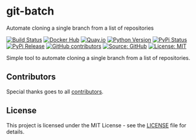 # git-batch

Automate cloning a single branch from a list of repositories

[![Build Status](https://img.shields.io/drone/build/thegeeklab/git-batch?logo=drone)](https://cloud.drone.io/thegeeklab/git-batch)
[![Docker Hub](https://img.shields.io/badge/dockerhub-latest-blue.svg?logo=docker&logoColor=white)](https://hub.docker.com/r/thegeeklab/git-batch)
[![Quay.io](https://img.shields.io/badge/quay-latest-blue.svg?logo=docker&logoColor=white)](https://quay.io/repository/thegeeklab/git-batch)
[![Python Version](https://img.shields.io/pypi/pyversions/git-batch.svg)](https://pypi.org/project/git-batch/)
[![PyPi Status](https://img.shields.io/pypi/status/git-batch.svg)](https://pypi.org/project/git-batch/)
[![PyPi Release](https://img.shields.io/pypi/v/git-batch.svg)](https://pypi.org/project/git-batch/)
[![GitHub contributors](https://img.shields.io/github/contributors/thegeeklab/git-batch)](https://github.com/thegeeklab/git-batch/graphs/contributors)
[![Source: GitHub](https://img.shields.io/badge/source-github-blue.svg?logo=github&logoColor=white)](https://github.com/thegeeklab/git-batch)
[![License: MIT](https://img.shields.io/github/license/thegeeklab/git-batch)](<[LICENSE](https://github.com/thegeeklab/git-batch/blob/master/LICENSE)>)

Simple tool to automate cloning a single branch from a list of repositories.

## Contributors

Special thanks goes to all [contributors](https://github.com/thegeeklab/git-batch/graphs/contributors).

## License

This project is licensed under the MIT License - see the [LICENSE](https://github.com/thegeeklab/git-batch/blob/master/LICENSE) file for details.
